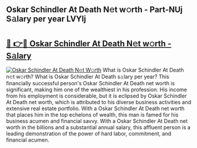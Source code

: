 ## Oskar Schindler At Death N𝚎t w𝚘rth - Part-NUj S𝚊lary per year LVYlj

# <h2><a href="http://gc2krqx.nevu.top/?p=Oskar+Schindler+At+Death">🔗 👉🔴 Oskar Schindler At Death N𝚎t w𝚘rth - S𝚊lary</a></h2>

[![Oskar Schindler At Death N𝚎t W𝚘rth](https://i.imgur.com/Oavwk0R.jpeg)](http://gc2krqx.nevu.top/?p=Oskar+Schindler+At+Death)
What is Oskar Schindler At Death n𝚎t w𝚘rth? What is Oskar Schindler At Death s𝚊lary per year?
This financially successful person's Oskar Schindler At Death net worth is significant, making him one of the wealthiest in his profession. His income from his employment is considerable, but it is eclipsed by Oskar Schindler At Death net worth, which is attributed to his diverse business activities and extensive real estate portfolio. With a Oskar Schindler At Death net worth that places him in the top echelons of wealth, this man is famed for his business acumen and financial savvy. With a Oskar Schindler At Death net worth in the billions and a substantial annual salary, this affluent person is a leading demonstration of the power of hard labor, commitment, and financial acumen.
